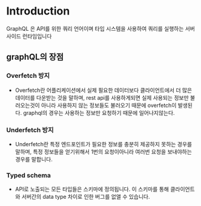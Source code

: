 # Introduction

GraphQL 은 API를 위한 쿼리 언어이며 타입 시스템을 사용하여 쿼리를 실행하는 서버사이드 런타임입니다

## graphQL의 장점

### Overfetch 방지

- Overfetch란 어플리케이션에서 실제 필요한 데이터보다 클라이언트에서 더 많은 데이터를 다운받는 것을 말하며, rest api를 사용하게되면 실제 사용되는 정보만 불러오는것이 아니라 사용하지 않는 정보들도 불러오기 때문에 overfetch이 발생된다. graphql의 경우는 사용하는 정보만 요청하기 때문에 일어나지않는다.

### Underfetch 방지

- Underfetch란 특정 엔드포인트가 필요한 정보를 충분히 제공하지 못하는 경우를 말하며, 특정 정보들을 얻기위해서 1번의 요청이아니라 여러번 요청을 보내야하는 경우를 말합니다.

### Typed schema

- API로 노출되는 모든 타입들은 스키마에 정의됩니다. 이 스키마를 통해 클라이언트와 서버간의 data type 차이로 인한 버그를 없앨 수 있습니다.
